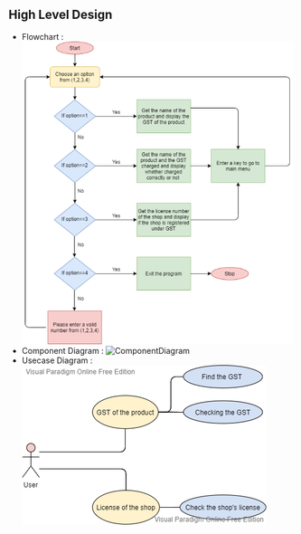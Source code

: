 ## High Level Design 
* Flowchart :<br>
![Flowchart](https://github.com/Danush2208/GST_Calculator/blob/052ca16caabad4083dcfbe8ef8d70cafddfe645a/2_Design/Flow_chart.png) 
* Component Diagram :
![ComponentDiagram](https://github.com/Rahul-S-Iyer/Mini-Project--266445/blob/main/2_Design/Component%20Diagram.png)
* Usecase Diagram :<br>
![UsecaseDiagram](https://github.com/Danush2208/GST_Calculator/blob/052ca16caabad4083dcfbe8ef8d70cafddfe645a/2_Design/Usecase_Diagram.png)
